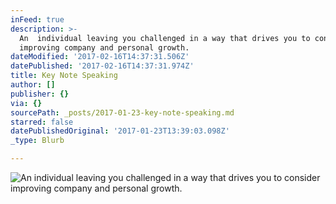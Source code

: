 ```yaml
---
inFeed: true
description: >-
  An  individual leaving you challenged in a way that drives you to consider
  improving company and personal growth.
dateModified: '2017-02-16T14:37:31.506Z'
datePublished: '2017-02-16T14:37:31.974Z'
title: Key Note Speaking
author: []
publisher: {}
via: {}
sourcePath: _posts/2017-01-23-key-note-speaking.md
starred: false
datePublishedOriginal: '2017-01-23T13:39:03.098Z'
_type: Blurb

---
```

![An  individual leaving you challenged in a way that drives you to consider improving company and personal growth.](https://the-grid-user-content.s3-us-west-2.amazonaws.com/b948877c-e994-4e04-ab3e-1e9da182f6b8.jpg)